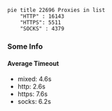 
```mermaid
pie title 22696 Proxies in list
    "HTTP" : 16143
    "HTTPS": 5511
    "SOCKS" : 4379
```

### Some Info
#### Average Timeout

- mixed: 4.6s
- http: 2.6s
- https: 7.6s
- socks: 6.2s